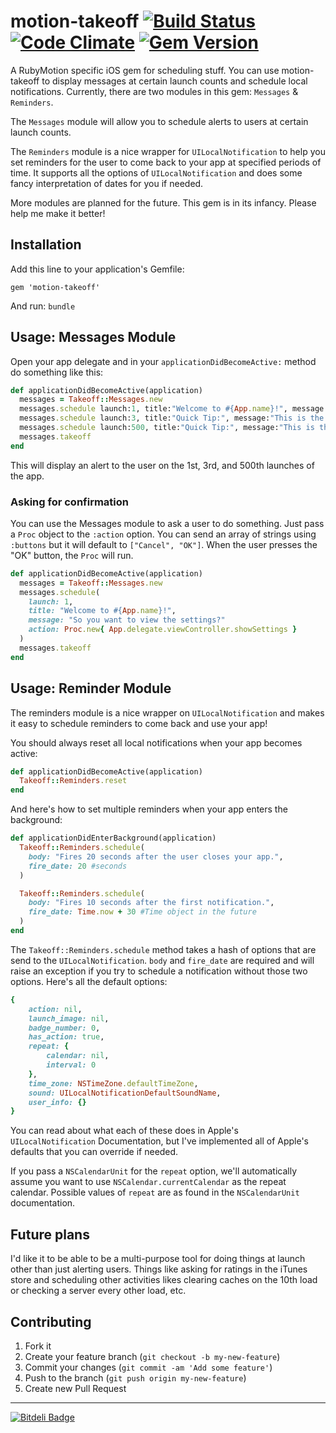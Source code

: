 # motion-takeoff [![Build Status](https://travis-ci.org/MohawkApps/motion-takeoff.png)](https://travis-ci.org/MohawkApps/motion-takeoff) [![Code Climate](https://codeclimate.com/github/MohawkApps/motion-takeoff.png)](https://codeclimate.com/github/MohawkApps/motion-takeoff) [![Gem Version](https://badge.fury.io/rb/motion-takeoff.png)](http://badge.fury.io/rb/motion-takeoff)

A RubyMotion specific iOS gem for scheduling stuff. You can use motion-takeoff to display messages at certain launch counts and schedule local notifications. Currently, there are two modules in this gem: `Messages` & `Reminders`.

The `Messages` module will allow you to schedule alerts to users at certain launch counts.

The `Reminders` module is a nice wrapper for `UILocalNotification` to help you set reminders for the user to come back to your app at specified periods of time. It supports all the options of `UILocalNotification` and does some fancy interpretation of dates for you if needed.

More modules are planned for the future. This gem is in its infancy. Please help me make it better!

## Installation

Add this line to your application's Gemfile:

    gem 'motion-takeoff'

And run: `bundle`

## Usage: Messages Module

Open your app delegate and in your `applicationDidBecomeActive:` method do something like this:

```ruby
def applicationDidBecomeActive(application)
  messages = Takeoff::Messages.new
  messages.schedule launch:1, title:"Welcome to #{App.name}!", message:"Thanks for checking it out!"
  messages.schedule launch:3, title:"Quick Tip:", message:"This is the 3rd time you've launched this application!"
  messages.schedule launch:500, title:"Quick Tip:", message:"This is the 500th time you've launched this application!"
  messages.takeoff
end
```

This will display an alert to the user on the 1st, 3rd, and 500th launches of the app.

### Asking for confirmation

You can use the Messages module to ask a user to do something. Just pass a `Proc` object to the `:action` option. You can send an array of strings using `:buttons` but it will default to `["Cancel", "OK"]`. When the user presses the "OK" button, the `Proc` will run.

```ruby
def applicationDidBecomeActive(application)
  messages = Takeoff::Messages.new
  messages.schedule(
    launch: 1,
    title: "Welcome to #{App.name}!", 
    message: "So you want to view the settings?"
    action: Proc.new{ App.delegate.viewController.showSettings }
  )
  messages.takeoff
end
```

## Usage: Reminder Module

The reminders module is a nice wrapper on `UILocalNotification` and makes it easy to schedule reminders to come back and use your app!

You should always reset all local notifications when your app becomes active:

```ruby
def applicationDidBecomeActive(application)
  Takeoff::Reminders.reset
end
```

And here's how to set multiple reminders when your app enters the background:

```ruby
def applicationDidEnterBackground(application)
  Takeoff::Reminders.schedule(
    body: "Fires 20 seconds after the user closes your app.",
    fire_date: 20 #seconds
  )

  Takeoff::Reminders.schedule(
    body: "Fires 10 seconds after the first notification.",
    fire_date: Time.now + 30 #Time object in the future
  )
end
```

The `Takeoff::Reminders.schedule` method takes a hash of options that are send to the `UILocalNotification`. `body` and `fire_date` are required and will raise an exception if you try to schedule a notification without those two options. Here's all the default options:

```ruby
{
    action: nil,
    launch_image: nil,
    badge_number: 0,
    has_action: true,
    repeat: {
        calendar: nil,
        interval: 0
    },
    time_zone: NSTimeZone.defaultTimeZone,
    sound: UILocalNotificationDefaultSoundName,
    user_info: {}
}
```

You can read about what each of these does in Apple's `UILocalNotification` Documentation, but I've implemented all of Apple's defaults that you can override if needed.

If you pass a `NSCalendarUnit` for the `repeat` option, we'll automatically assume you want to use `NSCalendar.currentCalendar` as the repeat calendar. Possible values of `repeat` are as found in the `NSCalendarUnit` documentation.

## Future plans

I'd like it to be able to be a multi-purpose tool for doing things at launch other than just alerting users. Things like asking for ratings in the iTunes store and scheduling other activities likes clearing caches on the 10th load or checking a server every other load, etc.

## Contributing

1. Fork it
2. Create your feature branch (`git checkout -b my-new-feature`)
3. Commit your changes (`git commit -am 'Add some feature'`)
4. Push to the branch (`git push origin my-new-feature`)
5. Create new Pull Request

---
[![Bitdeli Badge](https://d2weczhvl823v0.cloudfront.net/MohawkApps/motion-takeoff/trend.png)](https://bitdeli.com/free "Bitdeli Badge")
